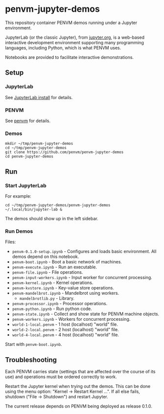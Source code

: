 # penvm-jupyter-demos

This repository container PENVM demos running under a Jupyter environment.

JupyterLab (or the classic Jupyter), from [jupyter.org](jupyter.org), is a web-based interactive development environment supporting many programming languages, including Python, which is what PENVM uses.

Notebooks are provided to facilitate interactive demonstrations.

## Setup

### JupyterLab

See [JupyterLab install](https://jupyter.org/install) for details.

### PENVM

See [penvm](https://github.com/penvm/penvm) for details.

### Demos

```
mkdir ~/tmp/penvm-jupyter-demos
cd ~/tmp/penvm-jupyter-demos
git clone https://github.com/penvm/penvm-jupyter-demos
cd penvm-jupyter-demos
```

## Run

### Start JupyterLab

For example:
```
cd ~/tmp/penvm-jupyter-demos/penvm-jupyter-demos
~/.local/bin/jupyter-lab &
```

The demos should show up in the left sidebar.

### Run Demos

Files:

* `penvm-0.1.0-setup.ipynb` - Configures and loads basic environment. All demos depend on this notebook.
* `penvm-boot.ipynb` - Boot a basic network of machines.
* `penvm-execute.ipynb` - Run an executable.
* `penvm-file.ipynb` - File operations.
* `penvm-input-workers.ipynb` - Input worker for concurrent processing.
* `penvm-kernel.ipynb` - Kernel operations.
* `penvm-kvstore.ipynb` - Key-value store operations.
* `penvm-mandelbrot.ipynb` - Mandelbrot using workers.
    * `mandelbrotlib.py` - Library.
* `penvm-processor.ipynb` - Processor operations.
* `penvm-python.ipynb` - Run python code.
* `penvm-state.ipynb` - Collect and show state for PENVM machine objects.
* `penvm-workers.ipynb` - Workers for concurrent processing.
* `world-1-local.penvm` - 1 host (localhost) "world" file.
* `world-2-local.penvm` - 2 host (localhost) "world" file.
* `world-4-local.penvm` - 4 host (localhost) "world" file.

Start with `penvm-boot.ipynb`.

## Troubleshooting

Each PENVM carries state (settings that are affected over the course of its use) and operations must be ordered correctly to work.

Restart the Jupyter kernel when trying out the demos. This can be done using the menu option: "Kernel -> Restart Kernel ...". If all else fails, shutdown ("File -> Shutdown") and restart Jupyter.

The current release depends on PENVM being deployed as release 0.1.0.
